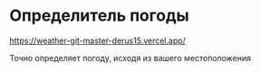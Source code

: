 # Определитель погоды

https://weather-git-master-derus15.vercel.app/

Точно определяет погоду, исходя из вашего местоположения
